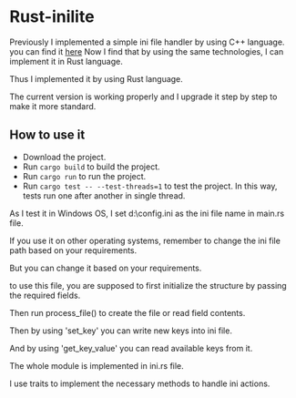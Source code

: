 # Rust-inilite

Previously I implemented a simple ini file handler by using C++ language. 
you can find it <a href="https://github.com/monhi/inilite">here</a>
Now I find that by using the same technologies, I can implement it in Rust language.

Thus I implemented it by using Rust language.

The current version is working properly and I upgrade it step by step to make it more standard.


## How to use it

* Download the project.
* Run `cargo build` to build the project.
* Run `cargo run` to run the project.
* Run `cargo test -- --test-threads=1` to test the project. In this way, tests run one after another in single thread.
  
As I test it in Windows OS, I set d:\config.ini as the ini file name in main.rs file.

If you use it on other operating systems, remember to change the ini file path based on your requirements.

But you can change it based on your requirements.

to use this file, you are supposed to first initialize the structure by passing the required fields.

Then run process_file() to create the file or read field contents.

Then by using 'set_key' you can write new keys into ini file.

And by using 'get_key_value' you can read available keys from it. 

The whole module is implemented in ini.rs file.

I use traits to implement the necessary methods to handle ini actions.







